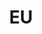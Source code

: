 ---
title: EU
descr: Data centers in Europe
layout: default
listurl: /region/eu.json
permalink: /eu/ 
tags: ["region"]
---